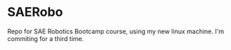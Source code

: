 # SAERobo
Repo for SAE Robotics Bootcamp course, using my new linux machine. I'm commiting for a third time.
